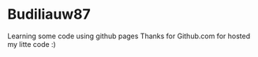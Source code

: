 # Budiliauw87

Learning some code using github pages
Thanks for Github.com for hosted my litte code :)
